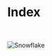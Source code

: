 <h1>Index</h1><br>

![Snowflake](https://github.com/antonio-datahack/index-readme/tree/main/snowflake)

